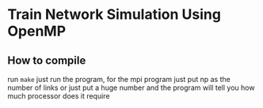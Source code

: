# Train Network Simulation Using OpenMP 

## How to compile
run `make`
just run the program, for the mpi program just put np as the number of links
or just put a huge number and the program will tell you how much processor does it require

